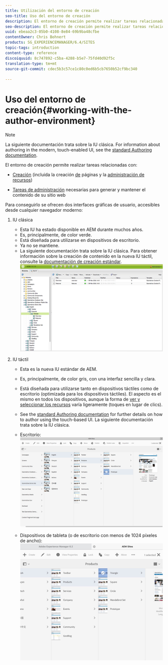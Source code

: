 ```yaml
---
title: Utilización del entorno de creación
seo-title: Uso del entorno de creación
description: El entorno de creación permite realizar tareas relacionadas con la creación (incluidas la creación de páginas y la administración de activos) y tareas de administración necesarias para generar y mantener el contenido de un sitio web.
seo-description: El entorno de creación permite realizar tareas relacionadas con la creación (incluidas la creación de páginas y la administración de activos) y tareas de administración necesarias para generar y mantener el contenido de un sitio web.
uuid: ebeaa2c3-05b0-4108-8e84-69b9ba48cfbe
contentOwner: Chris Bohnert
products: SG_EXPERIENCEMANAGER/6.4/SITES
topic-tags: introduction
content-type: reference
discoiquuid: 8c747892-c5ba-4288-b5e7-75fd40d92f5c
translation-type: tm+mt
source-git-commit: cdec5b3c57ce1c80c0ed6b5cb7650b52cf9bc340

---
```



# Uso del entorno de creación{#working-with-the-author-environment}

>[!NOTE]
>
>La siguiente documentación trata sobre la IU clásica. For information about authoring in the modern, touch-enabled UI, see the [standard Authoring documentation](/help/assets/assets.md).

El entorno de creación permite realizar tareas relacionadas con:

* [Creación](/help/sites-authoring/author.md) (incluida la creación [de](/help/sites-authoring/qg-page-authoring.md) páginas y la [administración de recursos](/help/assets/assets.md))

* [Tareas de administración](/help/sites-administering/administer-best-practices.md) necesarias para generar y mantener el contenido de su sitio web

Para conseguirlo se ofrecen dos interfaces gráficas de usuario, accesibles desde cualquier navegador moderno:

1. IU clásica

   * Esta IU ha estado disponible en AEM durante muchos años.
   * Es, principalmente, de color verde.
   * Está diseñada para utilizarse en dispositivos de escritorio.
   * Ya no se mantiene.
   * La siguiente documentación trata sobre la IU clásica. Para obtener información sobre la creación de contenido en la nueva IU táctil, consulte la [documentación de creación estándar](/help/sites-authoring/author.md).
   ![chlimage_1-149](assets/chlimage_1-149.png)

1. IU táctil

   * Esta es la nueva IU estándar de AEM.
   * Es, principalmente, de color gris, con una interfaz sencilla y clara.
   * Está diseñada para utilizarse tanto en dispositivos táctiles como de escritorio (optimizada para los dispositivos táctiles). El aspecto es el mismo en todos los dispositivos, aunque la forma de [ver y seleccionar los recursos](/help/sites-authoring/basic-handling.md) varía ligeramente (toques en lugar de clics).
   * See the [standard Authoring documentation](/help/sites-authoring/author.md) for further details on how to author using the touch-based UI. La siguiente documentación trata sobre la IU clásica.

   * Escritorio:
   ![chlimage_1-150](assets/chlimage_1-150.png)

   * Dispositivos de tableta (o de escritorio con menos de 1024 píxeles de ancho):
   ![climage_1-7](assets/chlimage_1-7.jpeg)


